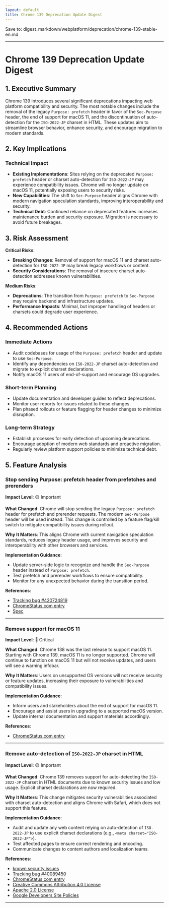 ```yaml
---
layout: default
title: Chrome 139 Deprecation Update Digest
---
```


Save to: digest_markdown/webplatform/deprecation/chrome-139-stable-en.md

---

# Chrome 139 Deprecation Update Digest

## 1. Executive Summary

Chrome 139 introduces several significant deprecations impacting web platform compatibility and security. The most notable changes include the removal of the legacy `Purpose: prefetch` header in favor of the `Sec-Purpose` header, the end of support for macOS 11, and the discontinuation of auto-detection for the `ISO-2022-JP` charset in HTML. These updates aim to streamline browser behavior, enhance security, and encourage migration to modern standards.

## 2. Key Implications

### Technical Impact

- **Existing Implementations**: Sites relying on the deprecated `Purpose: prefetch` header or charset auto-detection for `ISO-2022-JP` may experience compatibility issues. Chrome will no longer update on macOS 11, potentially exposing users to security risks.
- **New Capabilities**: The shift to `Sec-Purpose` header aligns Chrome with modern navigation speculation standards, improving interoperability and security.
- **Technical Debt**: Continued reliance on deprecated features increases maintenance burden and security exposure. Migration is necessary to avoid future breakages.

## 3. Risk Assessment

**Critical Risks**:
- **Breaking Changes**: Removal of support for macOS 11 and charset auto-detection for `ISO-2022-JP` may break legacy workflows or content.
- **Security Considerations**: The removal of insecure charset auto-detection addresses known vulnerabilities.

**Medium Risks**:
- **Deprecations**: The transition from `Purpose: prefetch` to `Sec-Purpose` may require backend and infrastructure updates.
- **Performance Impacts**: Minimal, but improper handling of headers or charsets could degrade user experience.

## 4. Recommended Actions

### Immediate Actions

- Audit codebases for usage of the `Purpose: prefetch` header and update to use `Sec-Purpose`.
- Identify any dependencies on `ISO-2022-JP` charset auto-detection and migrate to explicit charset declarations.
- Notify macOS 11 users of end-of-support and encourage OS upgrades.

### Short-term Planning

- Update documentation and developer guides to reflect deprecations.
- Monitor user reports for issues related to these changes.
- Plan phased rollouts or feature flagging for header changes to minimize disruption.

### Long-term Strategy

- Establish processes for early detection of upcoming deprecations.
- Encourage adoption of modern web standards and proactive migration.
- Regularly review platform support policies to minimize technical debt.

## 5. Feature Analysis

### Stop sending Purpose: prefetch header from prefetches and prerenders

**Impact Level**: 🟡 Important

**What Changed**:
Chrome will stop sending the legacy `Purpose: prefetch` header for prefetch and prerender requests. The modern `Sec-Purpose` header will be used instead. This change is controlled by a feature flag/kill switch to mitigate compatibility issues during rollout.

**Why It Matters**:
This aligns Chrome with current navigation speculation standards, reduces legacy header usage, and improves security and interoperability with other browsers and services.

**Implementation Guidance**:
- Update server-side logic to recognize and handle the `Sec-Purpose` header instead of `Purpose: prefetch`.
- Test prefetch and prerender workflows to ensure compatibility.
- Monitor for any unexpected behavior during the transition period.

**References**:
- [Tracking bug #420724819](https://issues.chromium.org/issues/420724819)
- [ChromeStatus.com entry](https://chromestatus.com/feature/5088012836536320)
- [Spec](https://wicg.github.io/nav-speculation/prerendering.html#interaction-with-fetch)

---

### Remove support for macOS 11

**Impact Level**: 🔴 Critical

**What Changed**:
Chrome 138 was the last release to support macOS 11. Starting with Chrome 139, macOS 11 is no longer supported. Chrome will continue to function on macOS 11 but will not receive updates, and users will see a warning infobar.

**Why It Matters**:
Users on unsupported OS versions will not receive security or feature updates, increasing their exposure to vulnerabilities and compatibility issues.

**Implementation Guidance**:
- Inform users and stakeholders about the end of support for macOS 11.
- Encourage and assist users in upgrading to a supported macOS version.
- Update internal documentation and support materials accordingly.

**References**:
- [ChromeStatus.com entry](https://chromestatus.com/feature/4504090090143744)

---

### Remove auto-detection of `ISO-2022-JP` charset in HTML

**Impact Level**: 🟡 Important

**What Changed**:
Chrome 139 removes support for auto-detecting the `ISO-2022-JP` charset in HTML documents due to known security issues and low usage. Explicit charset declarations are now required.

**Why It Matters**:
This change mitigates security vulnerabilities associated with charset auto-detection and aligns Chrome with Safari, which does not support this feature.

**Implementation Guidance**:
- Audit and update any web content relying on auto-detection of `ISO-2022-JP` to use explicit charset declarations (e.g., `<meta charset="ISO-2022-JP">`).
- Test affected pages to ensure correct rendering and encoding.
- Communicate changes to content authors and localization teams.

**References**:
- [known security issues](https://www.sonarsource.com/blog/encoding-differentials-why-charset-matters/)
- [Tracking bug #40089450](https://issues.chromium.org/issues/40089450)
- [ChromeStatus.com entry](https://chromestatus.com/feature/6576566521561088)
- [Creative Commons Attribution 4.0 License](https://creativecommons.org/licenses/by/4.0/)
- [Apache 2.0 License](https://www.apache.org/licenses/LICENSE-2.0)
- [Google Developers Site Policies](https://developers.google.com/site-policies)

---
